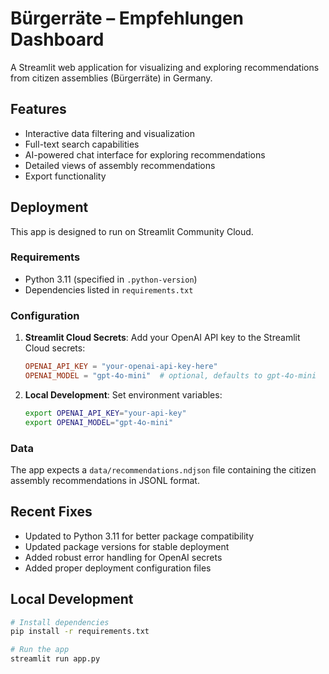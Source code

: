 # Bürgerräte – Empfehlungen Dashboard

A Streamlit web application for visualizing and exploring recommendations from citizen assemblies (Bürgerräte) in Germany.

## Features

- Interactive data filtering and visualization
- Full-text search capabilities
- AI-powered chat interface for exploring recommendations
- Detailed views of assembly recommendations
- Export functionality

## Deployment

This app is designed to run on Streamlit Community Cloud.

### Requirements

- Python 3.11 (specified in `.python-version`)
- Dependencies listed in `requirements.txt`

### Configuration

1. **Streamlit Cloud Secrets**: Add your OpenAI API key to the Streamlit Cloud secrets:
   ```toml
   OPENAI_API_KEY = "your-openai-api-key-here"
   OPENAI_MODEL = "gpt-4o-mini"  # optional, defaults to gpt-4o-mini
   ```

2. **Local Development**: Set environment variables:
   ```bash
   export OPENAI_API_KEY="your-api-key"
   export OPENAI_MODEL="gpt-4o-mini"
   ```

### Data

The app expects a `data/recommendations.ndjson` file containing the citizen assembly recommendations in JSONL format.

## Recent Fixes

- Updated to Python 3.11 for better package compatibility
- Updated package versions for stable deployment
- Added robust error handling for OpenAI secrets
- Added proper deployment configuration files

## Local Development

```bash
# Install dependencies
pip install -r requirements.txt

# Run the app
streamlit run app.py
```

